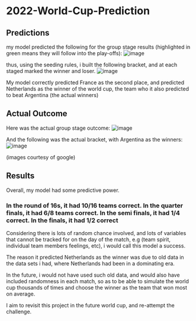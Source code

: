 # 2022-World-Cup-Prediction

 ## Predictions
 my model predicted the following for the group stage results (highlighted in green means they will follow into the play-offs):
 ![image](https://github.com/lwebbern/2022-World-Cup-Prediction/assets/107919998/baae5bca-ef93-463a-b194-2e410b4037e4)

thus, using the seeding rules, i built the following bracket, and at each staged marked the winner and loser.
![image](https://github.com/lwebbern/2022-World-Cup-Prediction/assets/107919998/99ccb73b-315e-4029-bd46-739c8b9f2034)

My model correctly predicted France as the second place, and predicted Netherlands as the winner of the world cup, the team who it also predicted to beat Argentina (the actual winners)

## Actual Outcome

Here was the actual group stage outcome:
![image](https://github.com/lwebbern/2022-World-Cup-Prediction/assets/107919998/95753b0f-09ab-4eae-a3d6-8c16bdbe1eec)



And the following was the actual bracket, with Argentina as the winners:
![image](https://github.com/lwebbern/2022-World-Cup-Prediction/assets/107919998/0a575a26-4d38-4883-abb2-2090a9fea754)

(images courtesy of google)

## Results
Overall, my model had some predictive power.
### In the round of 16s, it had 10/16 teams correct. In the quarter finals, it had 6/8 teams correct. In the semi finals, it had 1/4 correct. In the finals, it had 1/2 correct

Considering there is lots of random chance involved, and lots of variables that cannot be tracked for on the day of the match, e.g (team spirit, individual team members feelings, etc), i would call this model a success.

The reason it predicted Netherlands as the winner was due to old data in the data sets i had, where Netherlands had been in a dominating era.

In the future, i would not have used such old data, and would also have included randomness in each match, so as to be able to simulate the world cup thousands of times and choose the winner as the team that won most on average.

I aim to revisit this project in the future world cup, and re-attempt the challenge.

